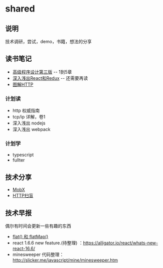 # shared
## 说明
技术调研，尝试，demo，书籍，想法的分享
## 读书笔记
- [高级程序设计第三版](https://github.com/ycshill/shared/issues/1)  -- 1到5章
- [深入浅出React和Redux](https://github.com/ycshill/shared/issues/2) -- 还需要再读
- [图解HTTP](https://github.com/ycshill/shared/issues/5)
### 计划读
- http 权威指南
- tcp/ip 详解，卷1
- 深入浅出 nodejs
- 深入浅出 webpack
### 计划学
- typescript
- fullter

## 技术分享
- [MobX](https://github.com/ycshill/shared/issues/3)
- [HTTP扫盲](https://github.com/ycshill/shared/issues/6)
## 技术早报
偶尔有时间会更新一些有趣的东西
- [flat() 和 flatMap()](https://github.com/ycshill/shared/issues/4)
- react 1.6.6 new feature.(待整理) ：https://alligator.io/react/whats-new-react-16.6/
- minesweeper 代码整理：http://slicker.me/javascript/mine/minesweeper.htm

